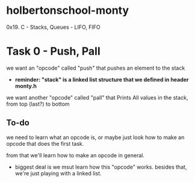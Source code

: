 # holbertonschool-monty
0x19. C - Stacks, Queues - LIFO, FIFO

# Task 0 - Push, Pall

we want an "opcode" called "push" that pushes an element to the stack

- **reminder: "stack" is a linked list structure that we defined in header monty.h** 

we want another "opcode" called "pall" that Prints All values in the stack, from top (last?) to bottom

## To-do

we need to learn what an opcode is, or maybe just look how to make an opcode that does the first task.

from that we'll learn how to make an opcode in general.

- biggest deal is we msut learn how this "opcode" works. besides that, we're just playing with a linked list.


